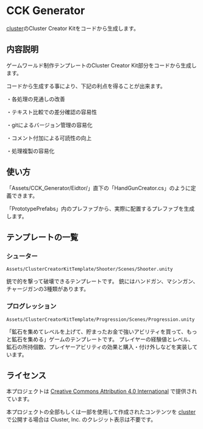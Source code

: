 # CCK Generator

[cluster](https://cluster.mu/)のCluster Creator Kitをコードから生成します。

## 内容説明

ゲームワールド制作テンプレートのCluster Creator Kit部分をコードから生成します。

コードから生成する事により、下記の利点を得ることが出来ます。

・各処理の見通しの改善

・テキスト比較での差分確認の容易性

・gitによるバージョン管理の容易化

・コメント付加による可読性の向上

・処理複製の容易化


## 使い方

「Assets/CCK_Generator/Eidtor/」直下の「HandGunCreator.cs」のように定義できます。

「PrototypePrefabs」内のプレファブから、実際に配置するプレファブを生成します。


## テンプレートの一覧

### シューター
`Assets/ClusterCreatorKitTemplate/Shooter/Scenes/Shooter.unity`

銃で的を撃って破壊できるテンプレートです。
銃にはハンドガン、マシンガン、チャージガンの3種類があります。

### プログレッション
`Assets/ClusterCreatorKitTemplate/Progression/Scenes/Progression.unity`

「鉱石を集めてレベルを上げて、貯まったお金で強いアビリティを買って、もっと鉱石を集める」ゲームのテンプレートです。
プレイヤーの経験値とレベル、鉱石の所持個数、プレイヤーアビリティの効果と購入・付け外しなどを実装しています。

## ライセンス

本プロジェクトは [Creative Commons Attribution 4.0 International](https://creativecommons.org/licenses/by/4.0/) で提供されています。

本プロジェクトの全部もしくは一部を使用して作成されたコンテンツを [cluster](https://cluster.mu/) で公開する場合は Cluster, Inc. のクレジット表示は不要です。

